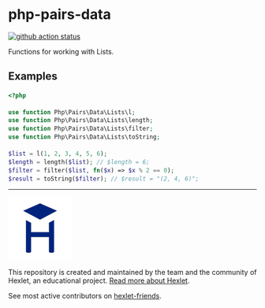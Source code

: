 # php-pairs-data

[![github action status](https://github.com/hexlet-components/php-pairs-data/workflows/PHP%20CI/badge.svg)](../../actions)

Functions for working with Lists.

## Examples

```php
<?php

use function Php\Pairs\Data\Lists\l;
use function Php\Pairs\Data\Lists\length;
use function Php\Pairs\Data\Lists\filter;
use function Php\Pairs\Data\Lists\toString;

$list = l(1, 2, 3, 4, 5, 6);
$length = length($list); // $length = 6;
$filter = filter($list, fn($x) => $x % 2 == 0);
$result = toString($filter); // $result = "(2, 4, 6)";
```

---

[![Hexlet Ltd. logo](https://raw.githubusercontent.com/Hexlet/assets/master/images/hexlet_logo128.png)](https://hexlet.io?utm_source=github&utm_medium=link&utm_campaign=php-pairs-data)

This repository is created and maintained by the team and the community of Hexlet, an educational project. [Read more about Hexlet](https://hexlet.io?utm_source=github&utm_medium=link&utm_campaign=php-pairs-data).

See most active contributors on [hexlet-friends](https://friends.hexlet.io/).
